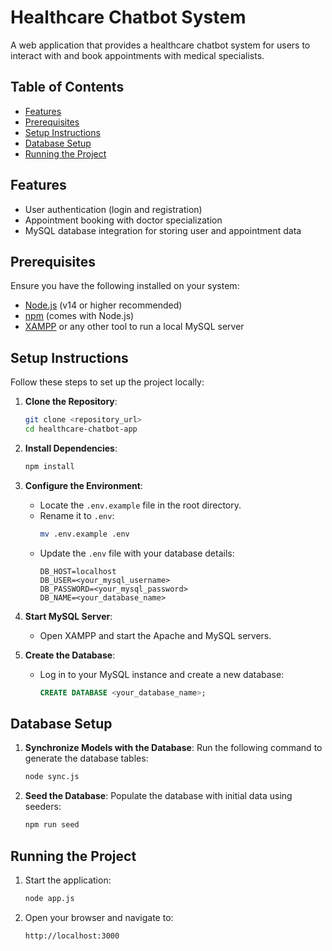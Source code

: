 # Healthcare Chatbot System

A web application that provides a healthcare chatbot system for users to interact with and book appointments with medical specialists.

## Table of Contents

- [Features](#features)
- [Prerequisites](#prerequisites)
- [Setup Instructions](#setup-instructions)
- [Database Setup](#database-setup)
- [Running the Project](#running-the-project)

## Features

- User authentication (login and registration)
- Appointment booking with doctor specialization
- MySQL database integration for storing user and appointment data

## Prerequisites

Ensure you have the following installed on your system:

- [Node.js](https://nodejs.org/) (v14 or higher recommended)
- [npm](https://www.npmjs.com/) (comes with Node.js)
- [XAMPP](https://www.apachefriends.org/index.html) or any other tool to run a local MySQL server

## Setup Instructions

Follow these steps to set up the project locally:

1. **Clone the Repository**:

   ```bash
   git clone <repository_url>
   cd healthcare-chatbot-app
   ```

2. **Install Dependencies**:

   ```bash
   npm install
   ```

3. **Configure the Environment**:

   - Locate the `.env.example` file in the root directory.
   - Rename it to `.env`:
     ```bash
     mv .env.example .env
     ```
   - Update the `.env` file with your database details:
     ```env
     DB_HOST=localhost
     DB_USER=<your_mysql_username>
     DB_PASSWORD=<your_mysql_password>
     DB_NAME=<your_database_name>
     ```

4. **Start MySQL Server**:

   - Open XAMPP and start the Apache and MySQL servers.

5. **Create the Database**:
   - Log in to your MySQL instance and create a new database:
     ```sql
     CREATE DATABASE <your_database_name>;
     ```

## Database Setup

1. **Synchronize Models with the Database**:
   Run the following command to generate the database tables:

   ```bash
   node sync.js
   ```

2. **Seed the Database**:
   Populate the database with initial data using seeders:
   ```bash
   npm run seed
   ```

## Running the Project

1. Start the application:

   ```bash
   node app.js
   ```

2. Open your browser and navigate to:
   ```
   http://localhost:3000
   ```
